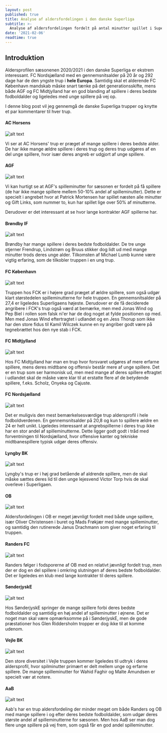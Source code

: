 ```yaml
---
layout: post
published: true
title: Analyse af aldersfordelingen i den danske Superliga
subtitle: >-
  Analyse af aldersfordelingen fordelt på antal minutter spillet i Superligaen. Afhænger FCK for meget af alderende profiler og udgør 75% Nordsjællands samlede spilminutter virkelig af spillere under 21 år?
date: '2021-02-06'
readtime: true
---
```

## Introduktion

Aldersprofilen sæsonenen 2020/2021 i den danske Superliga er ekstrem interessant. FC Nordsjælland med en gennemsnitsalder på 20 år og 292 dage har de den yngste trup i **hele Europa**. Samtidig skal et alderende FC København mandskab måske snart tænke på det generationsskifte, mens både AGF og FC Midtjylland har en god blanding af spillere i deres bedste  fodboldalder og ligeledes med unge spillere på vej op.
  
I denne blog post vil jeg gennemgå de danske Superliga trupper og knytte et par kommentarer til hver trup.

#### AC Horsens

![alt text](/img/ac_horsens_squad_age_profile.png)

Vi ser at AC Horsens' trup er præget af mange spillere i deres bedste alder. De har ikke mange ældre spillere i deres trup og deres trup udgøres af en del unge spillere, hvor især deres angreb er udgjort af unge spillere.

#### AGF

![alt text](/img/agf_squad_age_profile.png)

Vi kan hurtigt se at AGF's spilleminutter for sæsonen er fordelt på få spillere (de har ikke mange spillere mellem 50-10% andel af spilleminutter). Dette er specielt i angrebet hvor at Patrick Mortensen har spillet næsten alle minutter og Gift Links, som nummer to, kun har spillet lige over 50% af minutterne.

Derudover er det interessant at se hvor lange kontrakter AGF spillerne har.

#### Brøndby IF

![alt text](/img/brondby_squad_age_profile.png)

Brøndby har mange spillere i deres bedste fodboldalder. De tre unge stjerner Frendrup, Lindstrøm og Bruus stikker dog lidt ud med mange minutter trods deres unge alder. Tilkomsten af Michael Lumb kunne være vigtig erfaring, som de tilkobler truppen i en ung trup.

#### FC København

![alt text](/img/københavn_squad_age_profile.png)

Truppen hos FCK er i højere grad præget af ældre spillere, som også udgør klart størstedelen spilleminutterne for hele truppen. En gennemsnitsalder på 27,4 er ligeledes Superligaens højeste. Derudover er de få deciderede angribere i FCK's trup også værd at bemærke, men med Jonas Wind og Pep Biel i rollen som falsk ni'er har de dog noget at fylde positionen op med. Men med Jonas Wind eftertragtet i udlandet og en Jess Thorup som ikke har den store fidus til Kamil Wilczek kunne en ny angriber godt være på tegnebrættet hos den nye stab i FCK.

#### FC Midtjylland

![alt text](/img/midtjylland_squad_age_profile.png)

Hos FC Midtjylland har man en trup hvor forsvaret udgøres af mere erfarne spillere, mens deres midtbane og offensiv består mere af unge spillere. Det er en trup som ser harmonisk ud, men med mange af deres spillere eftragtet i udlandet skal de måske være klar til at erstatte flere af de betydende spillere, f.eks. Scholz, Onyeka og Cajuste.

#### FC Nordsjælland

![alt text](/img/nordsjælland_squad_age_profile.png)

Det er muligvis den mest bemærkelsesværdige trup aldersprofil i hele fodboldverdenen. En gennemsnitsalder på 20,8 og kun to spillere ældre en 24 er helt unikt. Ligeledes interessant at angrebspillerne i deres trup ikke har en stor andel af spilleminutterne. Dette ligger godt godt i tråd med forventningen til Nordsjælland, hvor offensive kanter og tekniske midtbanespillere typisk udgør deres offensiv.

#### Lyngby BK

![alt text](/img/lyngby_squad_age_profile.png)

Lyngby's trup er i høj grad betående af aldrende spillere, men de skal måske sættes deres lid til den unge lejesvend Victor Torp hvis de skal overleve i Superligaen.

#### OB

![alt text](/img/ob_squad_age_profile.png)

Aldersfordelingen i OB er meget jævnligt fordelt med både unge spillere, især Oliver Christensen i buret og Mads Frøkjær med mange spilleminutter, og samtidig den rutinerede Janus Drachmann som giver noget erfaring til truppen.

#### Randers FC

![alt text](/img/randers_squad_age_profile.png)

Randers følger i fodsporerne af OB med en relativt jævnligt fordelt trup, men der er dog en del spillere i omkring slutningen af deres bedste fodboldalder. Det er ligeledes en klub med lange kontrakter til deres spillere.

#### SønderjyskE

![alt text](/img/sonderjyskE_squad_age_profile.png)

Hos SønderjyskE springer de mange spillere forbi deres bedste fodboldalder og samtidig en høj andel af spilleminutter i øjnene. Det er noget man skal være opmærksomme på i SønderjyskE, men de gode præstationer hos Glen Riddersholm tropper er dog ikke til at komme udenom.

#### Vejle BK

![alt text](/img/vejle_squad_age_profile.png)

Den store diversitet i Vejle truppen kommer ligeledes til udtryk i deres aldersprofil, hvor spilminutter primært er delt mellem unge og erfarne spillere. De mange spilleminutter for Wahid Faghir og Malte Amundsen er specielt vær at notere.

#### AaB

![alt text](/img/aab_squad_age_profile.png)

Aab's har en trup aldersfordeling der minder meget om både Randers og OB med mange spillere i og efter deres bedste fodboldalder, som udgør deres største andel af spilleminutterne for sæsonen. Men hos AaB ser man dog flere unge spillere på vej frem, som også får en god andel spilleminutter. 
